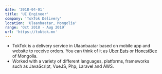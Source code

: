 ```yaml
---
date: '2018-04-01'
title: 'UI Engineer'
company: 'TokTok Delivery'
location: 'Ulaanbaatar, Mongolia'
range: 'Oct 2018 - Aug 2019'
url: 'https://toktok.mn'
---
```


- TokTok is a delivery service in Ulaanbaatar based on mobile app and website to receive orders. You can think of it as [Uber Eats](https://www.ubereats.com/en-US/) or [HonestBee](https://honestbee.sg/groceries) of Mongolia.
- Worked with a variety of different languages, platforms, frameworks such as JavaScript, VueJS, Php, Laravel and AWS.
